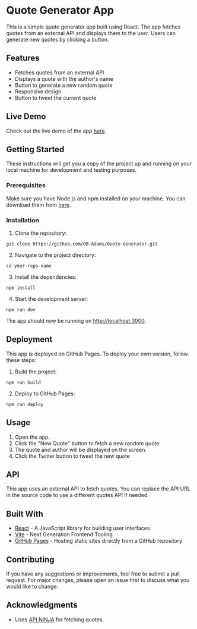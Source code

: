 # Quote Generator App

This is a simple quote generator app built using React. The app fetches quotes from an external API and displays them to the user. Users can generate new quotes by clicking a button.

## Features

- Fetches quotes from an external API
- Displays a quote with the author's name
- Button to generate a new random quote
- Responsive design
- Button to tweet the current quote

## Live Demo

Check out the live demo of the app [here](https://OB-Adams.github.io/Quote-Generator).

## Getting Started

These instructions will get you a copy of the project up and running on your local machine for development and testing purposes.

### Prerequisites

Make sure you have Node.js and npm installed on your machine. You can download them from [here](https://nodejs.org/).

### Installation

1. Clone the repository:
```
git clone https://github.com/OB-Adams/Quote-Generator.git
```
2. Navigate to the project directory:
```
cd your-repo-name
```
3. Install the dependencies:
```
npm install
```
4. Start the development server:
```
npm run dev
```
    
The app should now be running on [http://localhost:3000](http://localhost:3000).

## Deployment

This app is deployed on GitHub Pages. To deploy your own version, follow these steps:

1. Build the project:
```
npm run build
```
2. Deploy to GitHub Pages:
```
npm run deploy
```
    
## Usage

1. Open the app.
2. Click the "New Quote" button to fetch a new random quote.
3. The quote and author will be displayed on the screen.
4. Click the Twitter button to tweet the new quote

## API

This app uses an external API to fetch quotes. You can replace the API URL in the source code to use a different quotes API if needed.

## Built With

- [React](https://reactjs.org/) - A JavaScript library for building user interfaces
- [Vite](https://vitejs.dev/) - Next Generation Frontend Tooling
- [GitHub Pages](https://pages.github.com/) - Hosting static sites directly from a GitHub repository

## Contributing

If you have any suggestions or improvements, feel free to submit a pull request. For major changes, please open an issue first to discuss what you would like to change.

## Acknowledgments

- Uses [API NINJA](https://api-ninjas.com) for fetching quotes.